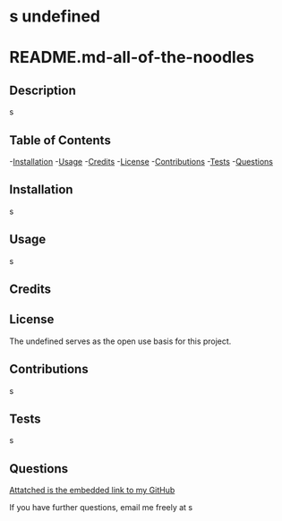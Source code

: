 # s undefined
# README.md-all-of-the-noodles

## Description

s

## Table of Contents

-[Installation](#installation)
-[Usage](#usage)
-[Credits](#credits)
-[License](#license)
-[Contributions](#contributions)
-[Tests](#tests)
-[Questions](#questions)

## Installation
s
## Usage
s
## Credits

## License
The undefined serves as the open use basis for this project.
## Contributions
s
## Tests
s
## Questions
[Attatched is the embedded link to my GitHub](https://github.com/undefined)

If you have further questions, email me freely at s 
